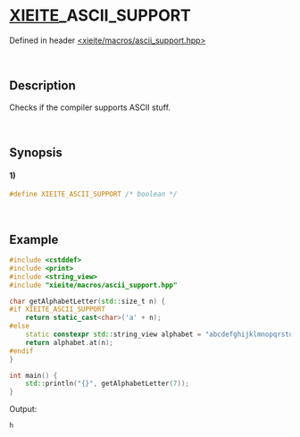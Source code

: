 # [XIEITE](../../macros.md)\_ASCII\_SUPPORT
Defined in header [<xieite/macros/ascii_support.hpp>](../../../include/xieite/macros/ascii_support.hpp)

&nbsp;

## Description
Checks if the compiler supports ASCII stuff.

&nbsp;

## Synopsis
#### 1)
```cpp
#define XIEITE_ASCII_SUPPORT /* boolean */
```

&nbsp;

## Example
```cpp
#include <cstddef>
#include <print>
#include <string_view>
#include "xieite/macros/ascii_support.hpp"

char getAlphabetLetter(std::size_t n) {
#if XIEITE_ASCII_SUPPORT
    return static_cast<char>('a' + n);
#else
    static constexpr std::string_view alphabet = "abcdefghijklmnopqrstuvwxyz";
    return alphabet.at(n);
#endif
}

int main() {
    std::println("{}", getAlphabetLetter(7));
}
```
Output:
```
h
```
